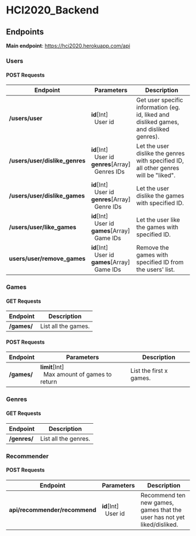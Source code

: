 # HCI2020_Backend

## Endpoints

**Main endpoint**: https://hci2020.herokuapp.com/api

### Users

#### POST Requests

| Endpoint                       | Parameters                                                                           | Description                                                                            |
| ------------------------------ | ------------------------------------------------------------------------------------ | -------------------------------------------------------------------------------------- |
| **/users/user**                | **id**[Int]<br/>&nbsp;&nbsp;User id                                                  | Get user specific information (eg. id, liked and disliked games, and disliked genres). |
| **/users/user/dislike_genres** | **id**[Int]<br/>&nbsp;&nbsp;User id<br/>**genres**[Array]<br/>&nbsp;&nbsp;Genres IDs | Let the user dislike the genres with specified ID, all other genres will be "liked".   |
| **/users/user/dislike_games**  | **id**[Int]<br/>&nbsp;&nbsp;User id<br/>**genres**[Array]<br/>&nbsp;&nbsp;Genre IDs  | Let the user dislike the games with specified ID.                                      |
| **/users/user/like_games**     | **id**[Int]<br/>&nbsp;&nbsp;User id<br/>**games**[Array]<br/>&nbsp;&nbsp;Game IDs    | Let the user like the games with specified ID.                                         |
| **users/user/remove_games**    | **id**[Int]<br/>&nbsp;&nbsp;User id<br/>**games**[Array]<br/>&nbsp;&nbsp;Game IDs    | Remove the games with specified ID from the users' list.                               |

### Games

#### GET Requests

| Endpoint    | Description         |
| ----------- | ------------------- |
| **/games/** | List all the games. |

#### POST Requests

| Endpoint    | Parameters                                                   | Description             |
| ----------- | ------------------------------------------------------------ | ----------------------- |
| **/games/** | **limit**[Int]<br/>&nbsp;&nbsp;Max amount of games to return | List the first x games. |

### Genres

#### GET Requests

| Endpoint     | Description          |
| ------------ | -------------------- |
| **/genres/** | List all the genres. |

### Recommender

#### POST Requests

| Endpoint                      | Parameters                          | Description                                                              |
| ----------------------------- | ----------------------------------- | ------------------------------------------------------------------------ |
| **api/recommender/recommend** | **id**[Int]<br/>&nbsp;&nbsp;User id | Recommend ten new games, games that the user has not yet liked/disliked. |
